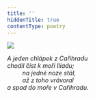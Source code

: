 ```yaml
---
title: ''
hiddenTitle: true
contentType: poetry
---
```


<section>

![](../Images/059.jpg)

_A jeden chlápek z Cařihradu  
chodil číst k moři Iliadu;  
         na jedné noze stál,  
         až z toho vrávoral  
a spad do moře v Cařihradu._

</section>
